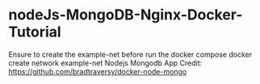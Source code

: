# nodeJs-MongoDB-Nginx-Docker-Tutorial
Ensure to create the example-net before run the docker compose
docker create network example-net
Nodejs Mongodb App Credit: https://github.com/bradtraversy/docker-node-mongo
